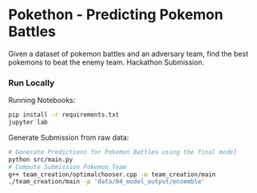 # Pokethon - Predicting Pokemon Battles

Given a dataset of pokemon battles and an adversary team, find the best pokemons to beat the enemy team. Hackathon Submission.

### Run Locally

Running Notebooks:

```bash
pip install -r requirements.txt
jupyter lab
```

Generate Submission from raw data:

```bash
# Generate Predictions for Pokemon Battles using the final model
python src/main.py
# Compute Submission Pokemon Team
g++ team_creation/optimalchooser.cpp -o team_creation/main
./team_creation/main -p 'data/04_model_output/ensemble'
```

